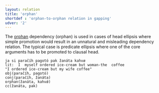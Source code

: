 ```yaml
---
layout: relation
title: 'orphan'
shortdef : 'orphan-to-orphan relation in gapping'
udver: '2'
---
```


The [orphan]() dependency (orphan) is used in cases of head ellipsis where simple promotion would result in an unnatural and misleading dependency relation. The typical case is predicate ellipsis where one of the core arguments has to be promoted to clausal head.


~~~ sdparse
ja si paračíh pagotó pak žanáta kahvø 
lit:  I  myself ordered ice-cream but woman-the  coffee
"I ordered ice-cream but my wife coffee" 
obj(paračíh, pagotó)
conj(paračíh, žanáta)
orphan(žanáta, kahvǿ)      
cc(žanáta, pak)
~~~
<!-- Interlanguage links updated Po 11. listopadu 2024, 20:11:23 CET -->

